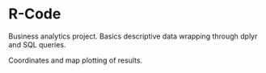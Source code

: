 # R-Code

Business analytics project. Basics descriptive data wrapping through dplyr and SQL queries.

Coordinates and map plotting of results.
